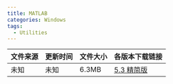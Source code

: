 ```yaml
---
title: MATLAB
categories: Windows
tags:
  - Utilities
---
```


| 文件来源                            | 更新时间 | 文件大小 | 各版本下载链接                                   |
| ----------------------------------- | -------- | -------- | ------------------------------------------------ |
| <div class="unsafe">未知</div> | 未知  | 6.3MB     | [5.3 精简版](https://img.vim-cn.com/23/5aa44945f08a93eebd3ba2cc7f3bc221a5a118.zip) |
